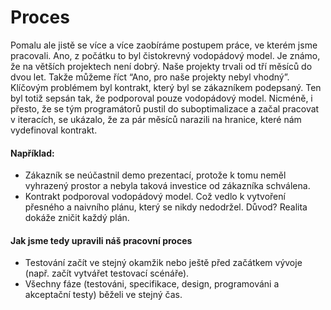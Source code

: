 # Proces

Pomalu ale jistě se více a více zaobíráme postupem práce, ve kterém jsme pracovali. Ano, z počátku to byl čistokrevný vodopádový model. Je známo, že na větších projektech není dobrý. Naše projekty trvali od tří měsíců do dvou let. Takže můžeme říct “Ano, pro naše projekty nebyl vhodný”.
Klíčovým problémem byl kontrakt, který byl se zákazníkem podepsaný. Ten byl totiž sepsán tak, že podporoval pouze vodopádový model.
Nicméně, i přesto, že se tým programátorů pustil do suboptimalizace a začal pracovat v iteracích, se ukázalo, že za pár měsíců narazili na hranice, které nám vydefinoval kontrakt.

#### Například:
* Zákazník se neúčastnil demo prezentací, protože k tomu neměl vyhrazený prostor a nebyla taková investice od zákazníka schválena.
* Kontrakt podporoval vodopádový model. Což vedlo k vytvoření přesného a naivního plánu, který se nikdy nedodržel. Důvod? Realita dokáže zničit každý plán.

#### Jak jsme tedy upravili náš pracovní proces
* Testování začít ve stejný okamžik nebo ještě před začátkem vývoje (např. začít vytvářet testovací scénáře).
* Všechny fáze (testováni, specifikace, design, programováni a akceptační testy) běželi ve stejný čas.

